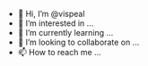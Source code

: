 - 👋 Hi, I’m @vispeal
- 👀 I’m interested in ...
- 🌱 I’m currently learning ...
- 💞️ I’m looking to collaborate on ...
- 📫 How to reach me ...

<!---
vispeal/vispeal is a ✨ special ✨ repository because its `README.md` (this file) appears on your GitHub profile.
You can click the Preview link to take a look at your changes.
--->
